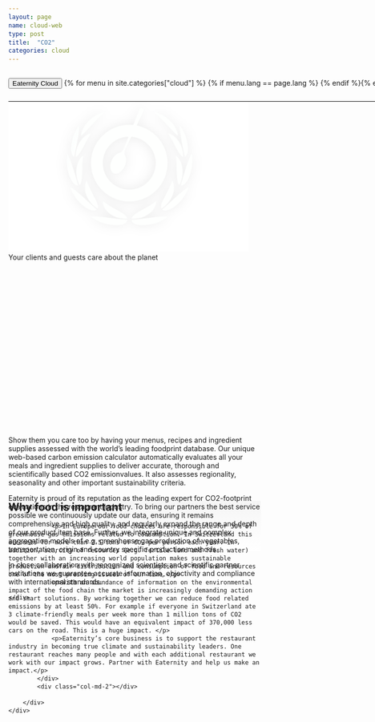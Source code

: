 ```yaml
---
layout: page
name: cloud-web
type: post
title:  "CO2"
categories: cloud
---
```


<div>
	<div class="container-hero container-hero-1 clearfix" style="background-repeat: no-repeat;background-size: 1500px 1000px;background-color: rgba(0, 0, 0, 0.0);height: 700px;background-position: 50% 30%;">
		<div class="container-hero-content container-hero-content-1 clearfix">
			<div class="container-4 clearfix" style="margin-bottom:0px;margin-top:30px;width: 960px;height: 46px;border-bottom: 1px solid rgb(0, 0, 0);">
				<button class="text text-5" style="text-align:left;color: #000;" onClick="window.location='/cloud';" >Eaternity Cloud</button>
				{% for menu in site.categories["cloud"] %}
				{% if menu.lang == page.lang %}
				<button class="_button" style="float:right;margin-left:20px;margin-top:8px;font-size:0.95em;color: #000;" onClick="window.location='{{menu.url}}';">{{menu.title}}</button>
				{% endif %}{% endfor %}
			</div>
			<img class="image image-1" src="/images/nur-logo-klein-480x299-3.png" data-rimage data-src="/images/nur-logo-klein-480x299-3.png" data-srcat2x="/images/nur-logo-klein-480x299-3@2x.png">
			<!-- <div class="hero-title hero-title-1">Eaternity Reports</div> -->
			<div class="hero-subtitle hero-subtitle-1">Your clients and guests care about the planet</div>
			<!-- <button class="_button _button-79">Your customers put their trust in you. Show them you care and join the leaders community on sustainability now. Small effort – Big impact.</button> -->
		</div>
	</div>
</div>


<div class="container">
	<div class="row" style="height:100px">
		<div class="col-md-2"></div>
		<div class="col-md-8">
			<p>Show them you care too by having your menus, recipes and ingredient supplies assessed with the world’s leading foodprint database. Our unique web-based carbon emission calculator  automatically evaluates all your meals and ingredient supplies to deliver accurate, thorough and scientifically based CO2 emissionvalues.  It also assesses regionality, seasonality and other important sustainability criteria. </p>
			<p>Eaternity is proud of its reputation as the leading expert for CO2-footprint evaluations in the restaurant industry. To bring our partners the best service possible we continuously update our data, ensuring it remains comprehensive and high quality, and regularly expand the range and depth of our product item base. Further, we integrate unique and complex aggregation models of e.g. greenhouse gas production of vegetables, transportation, origin and country specific production methods.</p>
			<p>In close collaboration with recognized scientists and scientific partner institutions we guarantee accurate information, objectivity and compliance with international standards.</p>
		</div>
		<div class="col-md-2"></div>
			
	</div>
</div>



<div style="background: -webkit-linear-gradient(90deg, rgb(255, 255, 255) 0%, rgb(245, 245, 245) 100%) rgb(222, 222, 222);">
	<div class="container">
		<div class="row" style="height:100px">
			<div class="col-md-2"></div>
			<div class="col-md-8">
				<h2>Why food is important</h2>

				<p>In Europe our food choices are responsible for 30% of greenhouse gas emissions related to consumption. In Switzerland this accounts for more than 2.5 tons of CO₂ per person each year. In addition, scarcity of resources (e.g. fertile land and fresh water) together with an increasing world population makes sustainable production andfair distribution and consumption of food and resources one of the most pressing issues of our time.</p>
				<p>With an abundance of information on the environmental impact of the food chain the market is increasingly demanding action and smart solutions. By working together we can reduce food related emissions by at least 50%. For example if everyone in Switzerland ate 3 climate-friendly meals per week more than 1 million tons of CO2 would be saved. This would have an equivalent impact of 370,000 less cars on the road. This is a huge impact.	</p>
				<p>Eaternity’s core business is to support the restaurant industry in becoming true climate and sustainability leaders. One restaurant reaches many people and with each additional restaurant we work with our impact grows. Partner with Eaternity and help us make an impact.</p>
			</div>
			<div class="col-md-2"></div>
			
		</div>
	</div>
</div>	





